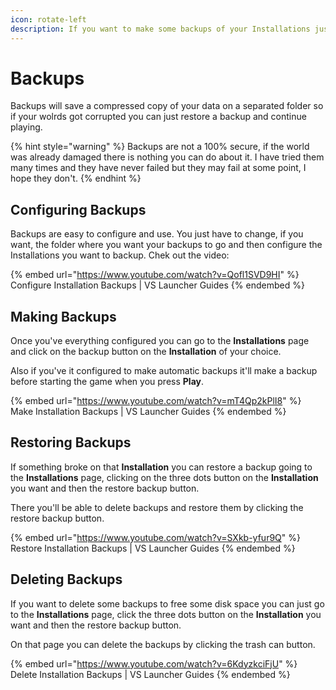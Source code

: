 ```yaml
---
icon: rotate-left
description: If you want to make some backups of your Installations just follow this guide.
---
```


# Backups

Backups will save a compressed copy of your data on a separated folder so if your wolrds got corrupted you can just restore a backup and continue playing.

{% hint style="warning" %}
Backups are not a 100% secure, if the world was already damaged there is nothing you can do about it. I have tried them many times and they have never failed but they may fail at some point, I hope they don't.
{% endhint %}

## Configuring Backups

Backups are easy to configure and use. You just have to change, if you want, the folder where you want your backups to go and then configure the Installations you want to backup. Chek out the video:

{% embed url="https://www.youtube.com/watch?v=Qofl1SVD9HI" %}
Configure Installation Backups | VS Launcher Guides
{% endembed %}

## Making Backups

Once you've everything configured you can go to the **Installations** page and click on the backup button on the **Installation** of your choice.

Also if you've it configured to make automatic backups it'll make a backup before starting the game when you press **Play**.

{% embed url="https://www.youtube.com/watch?v=mT4Qp2kPlI8" %}
Make Installation Backups | VS Launcher Guides
{% endembed %}

## Restoring Backups

If something broke on that **Installation** you can restore a backup going to the **Installations** page, clicking on the three dots button on the **Installation** you want and then the restore backup button.

There you'll be able to delete backups and restore them by clicking the restore backup button.

{% embed url="https://www.youtube.com/watch?v=SXkb-yfur9Q" %}
Restore Installation Backups | VS Launcher Guides
{% endembed %}

## Deleting Backups

If you want to delete some backups to free some disk space you can just go to the **Installations** page, click the three dots button on the **Installation** you want and then the restore backup button.

On that page you can delete the backups by clicking the trash can button.

{% embed url="https://www.youtube.com/watch?v=6KdyzkciFjU" %}
Delete Installation Backups | VS Launcher Guides
{% endembed %}

